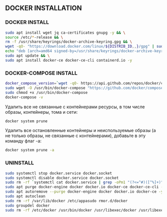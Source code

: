 ## DOCKER INSTALLATION

### DOCKER INSTALL

```sh
sudo apt install wget jq ca-certificates gnupg -y && \
source /etc/*-release && \
rm -f /usr/share/keyrings/docker-archive-keyring.gpg && \
wget -qO- "https://download.docker.com/linux/${DISTRIB_ID,,}/gpg" | sudo gpg --dearmor -o /usr/share/keyrings/docker-archive-keyring.gpg && \
echo "deb [arch=amd64 signed-by=/usr/share/keyrings/docker-archive-keyring.gpg] https://download.docker.com/linux/${DISTRIB_ID,,} ${DISTRIB_CODENAME} stable" | sudo tee /etc/apt/sources.list.d/docker.list > /dev/null && \
sudo apt update && \
sudo apt install docker-ce docker-ce-cli containerd.io -y
```
### DOCKER-COMPOSE INSTALL

```sh
docker_compose_version=`wget -qO- https://api.github.com/repos/docker/compose/releases/latest | jq -r ".tag_name"`
sudo wget -O /usr/bin/docker-compose "https://github.com/docker/compose/releases/download/${docker_compose_version}/docker-compose-`uname -s`-`uname -m`"
sudo chmod +x /usr/bin/docker-compose
docker-compose -v
```

Удалить все не связанные с контейнерами ресурсы, в том числе образы, контейнеры, тома и сети:

```sh
docker system prune
```

Удалить все остановленные контейнеры и неиспользуемые образы (а не только образы, не связанные с контейнерами), добавьте в эту команду флаг -a:

```sh
docker system prune -a
```

### UNINSTALL

```sh
sudo systemctl stop docker.service docker.socket
sudo systemctl disable docker.service docker.socket
sudo rm -rf `systemctl cat docker.service | grep -oPm1 "(?<=^#)([^%]+)"` `systemctl cat docker.socket | grep -oPm1 "(?<=^#)([^%]+)"` /usr/bin/docker-compose
sudo apt purge docker-engine docker docker.io docker-ce docker-ce-cli -y
sudo apt autoremove --purge docker-engine docker docker.io docker-ce -y
sudo apt autoclean
sudo rm -rf /var/lib/docker /etc/appasudo rmor.d/docker
sudo groupdel docker
sudo rm -rf /etc/docker /usr/bin/docker /usr/libexec/docker /usr/libexec/docker/cli-plugins/docker-buildx /usr/libexec/docker/cli-plugins/docker-scan /usr/libexec/docker/cli-plugins/docker-app /usr/share/keyrings/docker-archive-keyring.gpg
```
